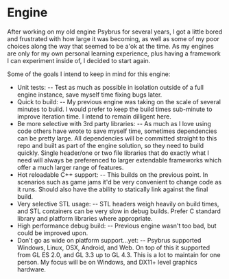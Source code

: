 Engine
======

After working on my old engine Psybrus for several years, I got a little bored and frustrated with how large it was becoming, as well as some of my poor choices along the way that seemed to be a'ok at the time. As my engines are only for my own personal learning experience, plus having a framework I can experiment inside of, I decided to start again.

Some of the goals I intend to keep in mind for this engine:
- Unit tests:
-- Test as much as possible in isolation outside of a full engine instance, save myself time fixing bugs later.
- Quick to build:
-- My previous engine was taking on the scale of several minutes to build. I would prefer to keep the build times sub-minute to improve iteration time. I intend to remain dilligent here.
- Be more selective with 3rd party libraries:
-- As much as I love using code others have wrote to save myself time, sometimes dependencies can be pretty large. All dependencies will be committed straight to this repo and built as part of the engine solution, so they need to build quickly. Single header/one or two file libraries that do exactly what I need will always be preferenced to larger extendable frameworks which offer a much larger range of features.
- Hot reloadable C++ support:
-- This builds on the previous point. In scenarios such as game jams it'd be very convenient to change code as it runs. Should also have the ability to statically link against the final build.
- Very selective STL usage:
-- STL headers weigh heavily on build times, and STL containers can be very slow in debug builds. Prefer C standard library and platform libraries where appropriate.
- High performance debug build:
-- Previous engine wasn't too bad, but could be improved upon.
- Don't go as wide on platform support...yet:
-- Psybrus supported Windows, Linux, OSX, Android, and Web. On top of this it supported from GL ES 2.0, and GL 3.3 up to GL 4.3. This is a lot to maintain for one person. My focus will be on Windows, and DX11+ level graphics hardware.
